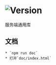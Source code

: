 # ![Version](https://img.shields.io/badge/version-9.61.25-green.svg)

服务端通用库

## 文档
    * `npm run doc`
    * 打开`doc/index.html`